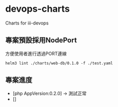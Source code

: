 # devops-charts
Charts for iii-devops


## 專案預設採用NodePort
方便使用者進行透過PORT連線

`helm3 lint ./charts/web-db/0.1.0 -f ./test.yaml`

## 專案進度
* [php AppVersion:0.2.0] -> 測試正常
* []
